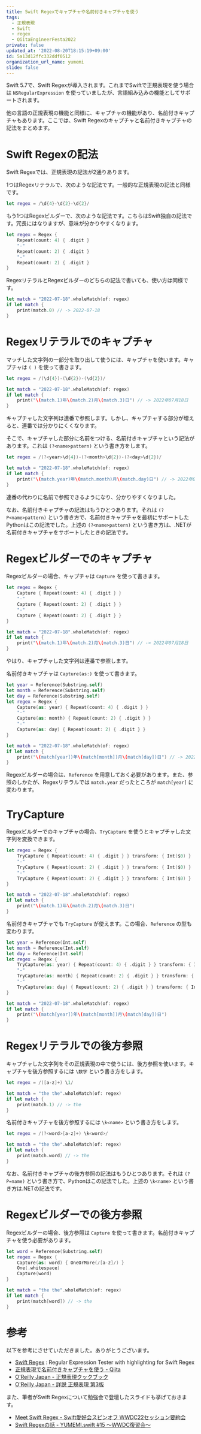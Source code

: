 ```yaml
---
title: Swift Regexでキャプチャや名前付きキャプチャを使う
tags:
  - 正規表現
  - Swift
  - regex
  - QiitaEngineerFesta2022
private: false
updated_at: '2022-08-20T18:15:19+09:00'
id: 5a13d12ffc332ddf0512
organization_url_name: yumemi
slide: false
---
```

Swift 5.7で、Swift Regexが導入されます。これまでSwiftで正規表現を使う場合は `NSRegularExpression` を使っていましたが、言語組み込みの機能としてサポートされます。

他の言語の正規表現の機能と同様に、キャプチャの機能があり、名前付きキャプチャもあります。ここでは、Swift Regexのキャプチャと名前付きキャプチャの記法をまとめます。

# Swift Regexの記法

Swift Regexでは、正規表現の記法が2通りあります。

1つはRegexリテラルで、次のような記法です。一般的な正規表現の記法と同様です。

```swift
let regex = /\d{4}-\d{2}-\d{2}/
```

もう1つはRegexビルダーで、次のような記法です。こちらはSwift独自の記法です。冗長にはなりますが、意味が分かりやすくなります。

```swift
let regex = Regex {
    Repeat(count: 4) { .digit }
    "-"
    Repeat(count: 2) { .digit }
    "-"
    Repeat(count: 2) { .digit }
}
```

RegexリテラルとRegexビルダーのどちらの記法で書いても、使い方は同様です。

```swift
let match = "2022-07-18".wholeMatch(of: regex)
if let match {
    print(match.0) // -> 2022-07-18
}
```

# Regexリテラルでのキャプチャ

マッチした文字列の一部分を取り出して使うには、キャプチャを使います。キャプチャは `( )` を使って書きます。

```swift
let regex = /(\d{4})-(\d{2})-(\d{2})/

let match = "2022-07-18".wholeMatch(of: regex)
if let match {
    print("\(match.1)年\(match.2)月\(match.3)日") // -> 2022年07月18日
}
```

キャプチャした文字列は連番で参照します。しかし、キャプチャする部分が増えると、連番では分かりにくくなります。

そこで、キャプチャした部分に名前をつける、名前付きキャプチャという記法があります。これは `(?<name>pattern)` という書き方をします。

```swift
let regex = /(?<year>\d{4})-(?<month>\d{2})-(?<day>\d{2})/

let match = "2022-07-18".wholeMatch(of: regex)
if let match {
    print("\(match.year)年\(match.month)月\(match.day)日") // -> 2022年07月18日
}
```

連番の代わりに名前で参照できるようになり、分かりやすくなりました。

なお、名前付きキャプチャの記法はもうひとつあります。それは `(?P<name>pattern)` という書き方で、名前付きキャプチャを最初にサポートしたPythonはこの記法でした。上述の `(?<name>pattern)` という書き方は、.NETが名前付きキャプチャをサポートしたときの記法です。

# Regexビルダーでのキャプチャ

Regexビルダーの場合、キャプチャは `Capture` を使って書きます。

```swift
let regex = Regex {
    Capture { Repeat(count: 4) { .digit } }
    "-"
    Capture { Repeat(count: 2) { .digit } }
    "-"
    Capture { Repeat(count: 2) { .digit } }
}

let match = "2022-07-18".wholeMatch(of: regex)
if let match {
    print("\(match.1)年\(match.2)月\(match.3)日") // -> 2022年07月18日
}
```

やはり、キャプチャした文字列は連番で参照します。

名前付きキャプチャは `Capture(as:)` を使って書きます。

```swift
let year = Reference(Substring.self)
let month = Reference(Substring.self)
let day = Reference(Substring.self)
let regex = Regex {
    Capture(as: year) { Repeat(count: 4) { .digit } }
    "-"
    Capture(as: month) { Repeat(count: 2) { .digit } }
    "-"
    Capture(as: day) { Repeat(count: 2) { .digit } }
}

let match = "2022-07-18".wholeMatch(of: regex)
if let match {
    print("\(match[year])年\(match[month])月\(match[day])日") // -> 2022年07月18日
}
```

Regexビルダーの場合は、`Reference` を用意しておく必要があります。また、参照のしかたが、Regexリテラルでは `match.year` だったところが `match[year]` に変わります。

# TryCapture

Regexビルダーでのキャプチャの場合、`TryCapture` を使うとキャプチャした文字列を変換できます。

```swift
let regex = Regex {
    TryCapture { Repeat(count: 4) { .digit } } transform: { Int($0) }
    "-"
    TryCapture { Repeat(count: 2) { .digit } } transform: { Int($0) }
    "-"
    TryCapture { Repeat(count: 2) { .digit } } transform: { Int($0) }
}

let match = "2022-07-18".wholeMatch(of: regex)
if let match {
    print("\(match.1)年\(match.2)月\(match.3)日")
}
```

名前付きキャプチャでも `TryCapture` が使えます。この場合、`Reference` の型も変わります。

```swift
let year = Reference(Int.self)
let month = Reference(Int.self)
let day = Reference(Int.self)
let regex = Regex {
    TryCapture(as: year) { Repeat(count: 4) { .digit } } transform: { Int($0) }
    "-"
    TryCapture(as: month) { Repeat(count: 2) { .digit } } transform: { Int($0) }
    "-"
    TryCapture(as: day) { Repeat(count: 2) { .digit } } transform: { Int($0) }
}

let match = "2022-07-18".wholeMatch(of: regex)
if let match {
    print("\(match[year])年\(match[month])月\(match[day])日")
}
```

# Regexリテラルでの後方参照

キャプチャした文字列をその正規表現の中で使うには、後方参照を使います。キャプチャを後方参照するには `\数字` という書き方をします。

```swift
let regex = /([a-z]+) \1/

let match = "the the".wholeMatch(of: regex)
if let match {
    print(match.1) // -> the
}
```

名前付きキャプチャを後方参照するには `\k<name>` という書き方をします。

```swift
let regex = /(?<word>[a-z]+) \k<word>/

let match = "the the".wholeMatch(of: regex)
if let match {
    print(match.word) // -> the
}
```

なお、名前付きキャプチャの後方参照の記法はもうひとつあります。それは `(?P=name)` という書き方で、Pythonはこの記法でした。上述の `\k<name>` という書き方は.NETの記法です。

# Regexビルダーでの後方参照

Regexビルダーの場合、後方参照は `Capture` を使って書きます。名前付きキャプチャを使う必要があります。

```swift
let word = Reference(Substring.self)
let regex = Regex {
    Capture(as: word) { OneOrMore(/[a-z]/) }
    One(.whitespace)
    Capture(word)
}

let match = "the the".wholeMatch(of: regex)
if let match {
    print(match[word]) // -> the
}
```

# 参考

以下を参考にさせていただきました。ありがとうございます。

- [Swift Regex](https://swiftregex.com/) : Regular Expression Tester with highlighting for Swift Regex
- [正規表現で名前付きキャプチャを使う - Qiita](https://qiita.com/jnchito/items/cceb669cb06fc044f411)
- [O'Reilly Japan - 正規表現クックブック](https://www.oreilly.co.jp/books/9784873114507/)
- [O'Reilly Japan - 詳説 正規表現 第3版](https://www.oreilly.co.jp/books/9784873113593/)

また、筆者がSwift Regexについて勉強会で登壇したスライドも挙げておきます。

- [Meet Swift Regex - Swift愛好会スピンオフ WWDC22セッション要約会](https://speakerdeck.com/usamik26/meet-swift-regex)
- [Swift Regexの話 - YUMEMI.swift #15 〜WWDC復習会〜](https://speakerdeck.com/usamik26/swift-regex)
